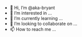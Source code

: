 - 👋 Hi, I’m @aka-bryant
- 👀 I’m interested in ...
- 🌱 I’m currently learning ...
- 💞️ I’m looking to collaborate on ...
- 📫 How to reach me ...

<!---
aka-bryant/aka-bryant is a ✨ special ✨ repository because its `README.md` (this file) appears on your GitHub profile.
You can click the Preview link to take a look at your changes.
--->
